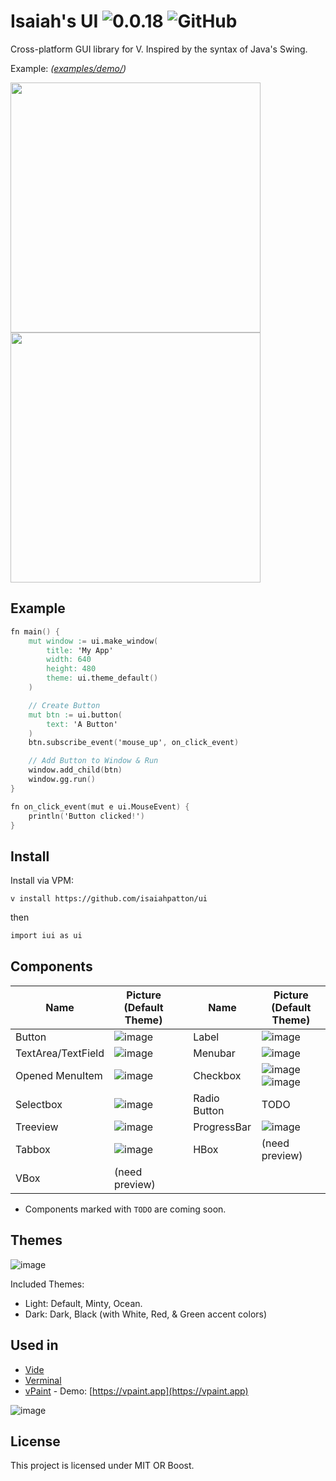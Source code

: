 # Isaiah's UI ![0.0.18](https://img.shields.io/badge/version-0.0.18-white?style=for-the-badge) ![GitHub](https://img.shields.io/badge/license-MIT-blue?style=for-the-badge)

Cross-platform GUI library for V. Inspired by the syntax of Java's Swing.

Example: *([examples/demo/](examples/demo/demo.v))*

<img src="https://user-images.githubusercontent.com/16439221/200154661-4e83f755-da21-4c6d-8cda-87e0ee01d105.png" width="400"> <img src="https://user-images.githubusercontent.com/16439221/200154731-a08ce323-6d07-47ec-bc28-e171811e639a.png" width="400">

## Example 

```v
fn main() {
	mut window := ui.make_window(
		title: 'My App'
		width: 640
		height: 480
		theme: ui.theme_default()
	)

	// Create Button
	mut btn := ui.button(
		text: 'A Button'
	)
	btn.subscribe_event('mouse_up', on_click_event)

	// Add Button to Window & Run
	window.add_child(btn)
	window.gg.run() 
}

fn on_click_event(mut e ui.MouseEvent) {
	println('Button clicked!')
}
```

## Install
Install via VPM:

```
v install https://github.com/isaiahpatton/ui
```
then 
```v
import iui as ui
```

## Components
| Name | Picture (Default Theme) | | Name | Picture (Default Theme) |
|----------|----|--|-|-|
| Button   | ![image](https://user-images.githubusercontent.com/16439221/145850158-0e5b030a-0354-47bb-8657-b94adb4fb9d6.png) | | Label | ![image](https://user-images.githubusercontent.com/16439221/145852596-5a5703a3-0b74-449b-aeeb-5666686337b4.png) | 
| TextArea/TextField  | ![image](https://user-images.githubusercontent.com/16439221/214735580-feea2c0a-e076-4edd-844d-ca41a1c8e2f1.png) | | Menubar  | ![image](https://user-images.githubusercontent.com/16439221/145851112-d46da49e-15d9-46d8-870d-818e5a52dd31.png) |
| Opened MenuItem | ![image](https://user-images.githubusercontent.com/16439221/214737789-2221a11a-675f-425b-8b4c-132fe186e779.png) | | Checkbox | ![image](https://user-images.githubusercontent.com/16439221/145850433-8c21cd91-a249-465b-bab8-ecfd36cace72.png) ![image](https://user-images.githubusercontent.com/16439221/145850800-da4f23ae-1782-44f9-8f10-445f15dc4826.png) | |
| Selectbox    | ![image](https://user-images.githubusercontent.com/16439221/146039777-86ddc8a3-c5db-4448-9adc-259d8c763a90.png) | | Radio Button | TODO | |
| Treeview     | ![image](https://user-images.githubusercontent.com/16439221/214736911-aee57444-75d3-4cc9-9c07-81bc5c205568.png) | | ProgressBar  | ![image](https://user-images.githubusercontent.com/16439221/146232553-1916c9cb-181a-4c22-a4a0-c84496f641b4.png) | |
| Tabbox | ![image](https://user-images.githubusercontent.com/16439221/214737316-8f18fcf3-cb4b-49d4-a59d-ce8f020b492f.png) | | HBox         | (need preview) | |
| VBox         | (need preview) | |

* Components marked with `TODO` are coming soon.

## Themes
![image](https://user-images.githubusercontent.com/16439221/147748093-21c792e5-a746-491f-8d03-a3eae0491f8e.png)

Included Themes:
- Light: Default, Minty, Ocean.
- Dark:  Dark, Black (with White, Red, & Green accent colors)

## Used in
- [Vide](https://github.com/isaiahpatton/vide)
- [Verminal](https://github.com/isaiahpatton/verminal)
- [vPaint](https://github.com/isaiahpatton/vpaint) - Demo: [https://vpaint.app](https://vpaint.app)

![image](https://user-images.githubusercontent.com/16439221/200155263-493d09e2-46d7-4319-b230-679dc1386326.png)

## License
This project is licensed under MIT OR Boost.
